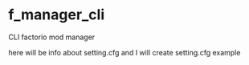 # f_manager_cli
CLI factorio mod manager

here will be info about setting.cfg
and I will create setting.cfg example
